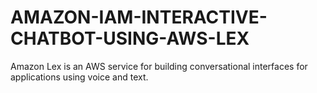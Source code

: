 # AMAZON-IAM-INTERACTIVE-CHATBOT-USING-AWS-LEX
Amazon Lex is an AWS service for building conversational interfaces for applications using voice and text.
